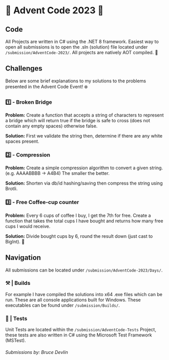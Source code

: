 ﻿# 🎄 Advent Code 2023 🎄
## Code
All Projects are written in C# using the .NET 8 framework. Easiest way to open all submissions is to open the .sln (solution) file located under `/submission/AdventCode-2023/`. All projects are natively AOT compiled. 👀

## Challenges
Below are some brief explanations to my solutions to the problems presented in the Advent Code Event! ❄️
### 1️⃣ - Broken Bridge
**Problem:** Create a function that accepts a string of characters to represent a bridge which will return true if the bridge is safe to cross (does not contain any empty spaces) otherwise false.

**Solution:** First we validate the string then, determine if there are any white spaces present.
### 2️⃣ - Compression
**Problem:** Create a simple compression algorithm to convert a given string. (e.g. AAAABBBB -> A4B4) The smaller the better.

**Solution:** Shorten via db/id hashing/saving then compress the string using Brotli. 
### 3️⃣ - Free Coffee-cup counter
**Problem:** Every 6 cups of coffee I buy, I get the 7th for free. Create a function that takes the total cups I have bought and returns how many free cups I would receive.

**Solution:** Divide bought cups by 6, round the result down (just cast to BigInt). 🧠

## Navigation
All submissions can be located under `/submission/AdventCode-2023/Days/`.
### ⚒️ | Builds 
For example I have compiled the solutions into x64 .exe files which can be run. These are all console applications built for Windows. These executables can be found under `/submission/Builds/`.
### 🧪 | Tests 
Unit Tests are located within the `/submission/AdventCode-Tests` Project, these tests are also written in C# using the Microsoft Test Framework (MSTest).

###### Submissions by: Bruce Devlin